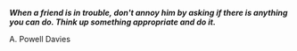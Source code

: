 _**When a friend is in trouble, don't annoy him by asking if there is anything you can do. Think up something appropriate and do it.**_

A. Powell Davies